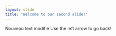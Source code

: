 ```yaml
---
layout: slide
title: "Welcome to our second slide!"
---
```

Nouveau text modifié
Use the left arrow to go back!

